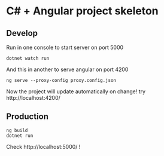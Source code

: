 # C# + Angular project skeleton

## Develop

Run in one console to start server on port 5000
```
dotnet watch run
```
And this in another to serve angular on port 4200
```
ng serve --proxy-config proxy.config.json
```
Now the project will update automatically on change! try http://localhost:4200/ 

## Production

```
ng build
dotnet run
```
Check http://localhost:5000/ !
